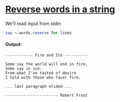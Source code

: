 [1]: https://rosettacode.org/wiki/Reverse_words_in_a_string

# [Reverse words in a string][1]

We'll read input from stdin

```perl
say ~.words.reverse for lines
```

#### Output:
```
------------ Fire and Ice ----------

Some say the world will end in fire,
Some say in ice.
From what I've tasted of desire
I hold with those who favor fire.

... last paragraph elided ...

----------------------- Robert Frost
```